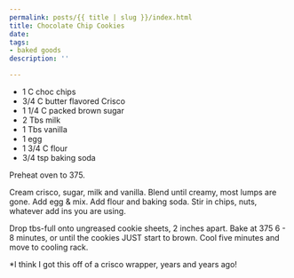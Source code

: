 ```yaml
---
permalink: posts/{{ title | slug }}/index.html
title: Chocolate Chip Cookies
date: 
tags:
- baked goods
description: ''

---
```

* 1 C choc chips
* 3/4 C butter flavored Crisco
* 1 1/4 C packed brown sugar
* 2 Tbs milk
* 1 Tbs vanilla
* 1 egg
* 1 3/4 C flour
* 3/4 tsp baking soda

Preheat oven to 375.

Cream crisco, sugar, milk and vanilla. Blend until creamy, most lumps are gone. Add egg & mix. Add flour and baking soda. Stir in chips, nuts, whatever add ins you are using.

Drop tbs-full onto ungreased cookie sheets, 2 inches apart. Bake at 375 6 - 8 minutes, or until the cookies JUST start to brown. Cool five minutes and move to cooling rack.

\*I think I got this off of a crisco wrapper, years and years ago! 